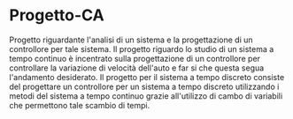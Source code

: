 # Progetto-CA
Progetto riguardante l'analisi di un sistema e la progettazione di un controllore per tale sistema.
Il progetto riguardo lo studio di un sistema a tempo continuo è incentrato sulla progettazione di un controllore per controllare la variazione di velocità dell'auto e far si che questa segua l'andamento desiderato.
Il progetto per il sistema a tempo discreto consiste del progettare un controllore per un sistema a tempo discreto utilizzando i metodi del sistema a tempo continuo grazie all'utilizzo di cambo di variabili che permettono tale scambio di tempi.
